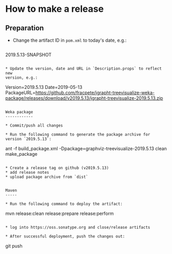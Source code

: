 How to make a release
=====================

Preparation
-----------

* Change the artifact ID in `pom.xml` to today's date, e.g.:

  ```
2019.5.13-SNAPSHOT
  ```

* Update the version, date and URL in `Description.props` to reflect new
  version, e.g.:

  ```
  Version=2019.5.13
  Date=2019-05-13
  PackageURL=https://github.com/fracpete/jgrapht-treevisualize-weka-package/releases/download/v2019.5.13/jgrapht-treevisualize-2019.5.13.zip
  ```

Weka package
------------

* Commit/push all changes

* Run the following command to generate the package archive for version `2019.5.13`:

  ```
  ant -f build_package.xml -Dpackage=graphviz-treevisualize-2019.5.13 clean make_package
  ```

* Create a release tag on github (v2019.5.13)
* add release notes
* upload package archive from `dist`


Maven
-----

* Run the following command to deploy the artifact:

  ```
  mvn release:clean release:prepare release:perform
  ```

* log into https://oss.sonatype.org and close/release artifacts

* After successful deployment, push the changes out:

  ```
  git push
  ````

